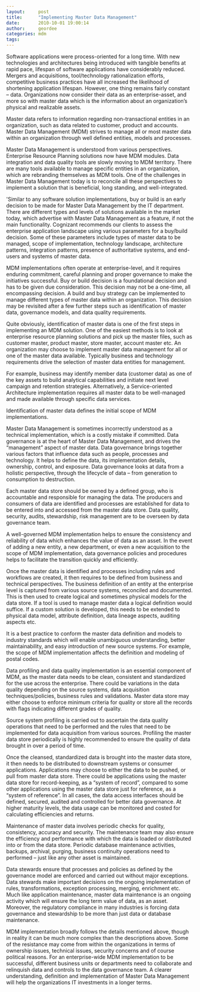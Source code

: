 ```yaml
---
layout:     post
title:      "Implementing Master Data Management"
date:       2010-10-01 19:00:14
author:     geordee
categories: mdm
tags:       
---
```


Software applications were process-oriented for a long time. With new technologies and architectures being introduced with tangible benefits at rapid pace, lifespan of software applications have considerably reduced. Mergers and acquisitions, tool/technology rationalization efforts, competitive business practices have all increased the likelihood of shortening application lifespan. However, one thing remains fairly constant – data. Organizations now consider their data as an enterprise-asset, and more so with master data which is the information about an organization’s physical and realizable assets.

Master data refers to information regarding non-transactional entities in an organization, such as data related to customer, product and accounts. Master Data Management (MDM) strives to manage all or most master data within an organization through well defined entities, models and processes.

Master Data Management is understood from various perspectives. Enterprise Resource Planning solutions now have MDM modules. Data integration and data quality tools are slowly moving to MDM territory. There are many tools available to manage specific entities in an organization, which are rebranding themselves as MDM tools. One of the challenges in Master Data Management today is to reconcile all these perspectives to implement a solution that is beneficial, long standing, and well-integrated.

'Similar to any software solution implementations, buy or build is an early decision to be made for Master Data Management by the IT department. There are different types and levels of solutions available in the market today, which advertise with Master Data Management as a feature, if not the main functionality. Cognizant recommends our clients to assess the enterprise application landscape using various parameters for a buy/build decision. Some of these parameters include types of master data to be managed, scope of implementation, technology landscape, architecture patterns, integration patterns, presence of authoritative systems, and end-users and systems of master data.

MDM implementations often operate at enterprise-level, and it requires enduring commitment, careful planning and proper governance to make the initiatives successful. Buy or build decision is a foundational decision and has to be given due consideration. This decision may not be a one-time, all encompassing decision. A build and buy strategy can be implemented to manage different types of master data within an organization. This decision may be revisited after a few further steps such as identification of master data, governance models, and data quality requirements.

Quite obviously, identification of master data is one of the first steps in implementing an MDM solution. One of the easiest methods is to look at enterprise resource planning solutions and pick up the master files, such as customer master, product master, store master, account master etc. An organization may choose to implement master data management for all or one of the master data available. Typically business and technology requirements drive the selection of master data entities for management.

For example, business may identify member data (customer data) as one of the key assets to build analytical capabilities and initiate next level campaign and retention strategies. Alternatively, a Service-oriented Architecture implementation requires all master data to be well-managed and made available through specific data services.

Identification of master data defines the initial scope of MDM implementations.

Master Data Management is sometimes incorrectly understood as a technical implementation, which is a costly mistake if committed. Data governance is at the heart of Master Data Management, and drives the “management” aspect of master data. Data governance brings together various factors that influence data such as people, processes and technology. It helps to define the data, its implementation details, ownership, control, and exposure. Data governance looks at data from a holistic perspective, through the lifecycle of data – from generation to consumption to destruction.

Each master data store should be owned by a defined group, who is accountable and responsible for managing the data. The producers and consumers of data are identified and processes are established for data to be entered into and accessed from the master data store. Data quality, security, audits, stewardship, risk management are to be overseen by data governance team.

A well-governed MDM implementation helps to ensure the consistency and reliability of data which enhances the value of data as an asset. In the event of adding a new entity, a new department, or even a new acquisition to the scope of MDM implementation, data governance policies and procedures helps to facilitate the transition quickly and efficiently.

Once the master data is identified and processes including rules and workflows are created, it then requires to be defined from business and technical perspectives. The business definition of an entity at the enterprise level is captured from various source systems, reconciled and documented. This is then used to create logical and sometimes physical models for the data store. If a tool is used to manage master data a logical definition would suffice. If a custom solution is developed, this needs to be extended to physical data model, attribute definition, data lineage aspects, auditing aspects etc.

It is a best practice to conform the master data definition and models to industry standards which will enable unambiguous understanding, better maintainability, and easy introduction of new source systems. For example, the scope of MDM implementation affects the definition and modeling of postal codes.

Data profiling and data quality implementation is an essential component of MDM, as the master data needs to be clean, consistent and standardized for the use across the enterprise. There could be variations in the data quality depending on the source systems, data acquisition techniques/policies, business rules and validations. Master data store may either choose to enforce minimum criteria for quality or store all the records with flags indicating different grades of quality.

Source system profiling is carried out to ascertain the data quality operations that need to be performed and the rules that need to be implemented for data acquisition from various sources. Profiling the master data store periodically is highly recommended to ensure the quality of data brought in over a period of time.

Once the cleansed, standardized data is brought into the master data store, it then needs to be distributed to downstream systems or consumer applications. Applications may choose to either the data to be pushed, or pull from master data store. There could be applications using the master data store for record-keeping, as a “system of record”, compared to some other applications using the master data store just for reference, as a “system of reference”. In all cases, the data access interfaces should be defined, secured, audited and controlled for better data governance. At higher maturity levels, the data usage can be monitored and costed for calculating efficiencies and returns.

Maintenance of master data involves periodic checks for quality, consistency, accuracy and security. The maintenance team may also ensure the efficiency and performance with which the data is loaded or distributed into or from the data store. Periodic database maintenance activities, backups, archival, purging, business continuity operations need to performed – just like any other asset is maintained.

Data stewards ensure that processes and policies as defined by the governance model are enforced and carried out without major exceptions. Data stewards make important decisions on the ongoing implementation of rules, transformations, exception processing, merging, enrichment etc. Much like application maintenance, master data maintenance is an ongoing activity which will ensure the long term value of data, as an asset. Moreover, the regulatory compliance in many industries is forcing data governance and stewardship to be more than just data or database maintenance.

MDM implementation broadly follows the details mentioned above, though in reality it can be much more complex than the descriptions above. Some of the resistance may come from within the organizations in terms of ownership issues, technical issues, security concerns and of course political reasons. For an enterprise-wide MDM implementation to be successful, different business units or departments need to collaborate and relinquish data and controls to the data governance team. A clearer understanding, definition and implementation of Master Data Management will help the organizations IT investments in a longer terms.

